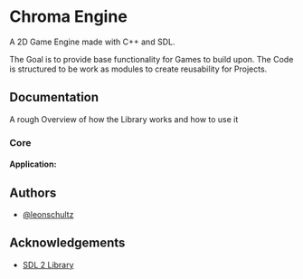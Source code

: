 
# Chroma Engine
A 2D Game Engine made with C++ and SDL.

The Goal is to provide base functionality for Games to build upon.
The Code is structured to be work as modules to create reusability for Projects.

## Documentation
A rough Overview of how the Library works and how to use it

### Core

#### Application:
## Authors

- [@leonschultz](https://github.com/ProdByTENSHI)

## Acknowledgements

- [SDL 2 Library](https://www.libsdl.org/)